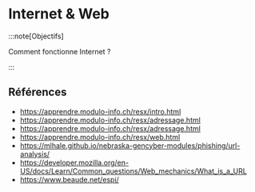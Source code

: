 # Internet & Web

:::note[Objectifs]

Comment fonctionne Internet ?

:::

<Reaveal name="internet-web" />

## Références

- https://apprendre.modulo-info.ch/resx/intro.html
- https://apprendre.modulo-info.ch/resx/adressage.html
- https://apprendre.modulo-info.ch/resx/adressage.html
- https://apprendre.modulo-info.ch/resx/web.html
- https://mlhale.github.io/nebraska-gencyber-modules/phishing/url-analysis/
- https://developer.mozilla.org/en-US/docs/Learn/Common_questions/Web_mechanics/What_is_a_URL
- https://www.beaude.net/espi/
